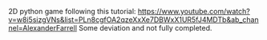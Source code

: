 2D python game following this tutorial:
https://www.youtube.com/watch?v=w8i5sizgVNs&list=PLn8cgfOA2qzeXxXe7DBWxX1UR5fJ4MDTb&ab_channel=AlexanderFarrell
Some deviation and not fully completed.
